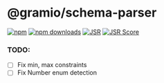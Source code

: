 # @gramio/schema-parser

[![npm](https://img.shields.io/npm/v/@gramio/schema-parser?logo=npm&style=flat&labelColor=000&color=3b82f6)](https://www.npmjs.org/package/@gramio/schema-parser)
[![npm downloads](https://img.shields.io/npm/dw/@gramio/schema-parser?logo=npm&style=flat&labelColor=000&color=3b82f6)](https://www.npmjs.org/package/@gramio/schema-parser)
[![JSR](https://jsr.io/badges/@gramio/schema-parser)](https://jsr.io/@gramio/schema-parser)
[![JSR Score](https://jsr.io/badges/@gramio/schema-parser/score)](https://jsr.io/@gramio/schema-parser)

### TODO:

-   [ ] Fix min, max constraints
-   [ ] Fix Number enum detection
